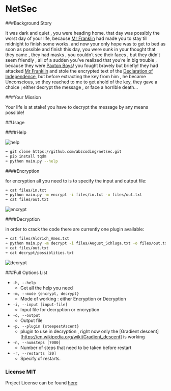 NetSec
===============

###Background Story

It was dark and quiet , you were heading home. that day was possibly the worst day of your life, because [Mr Franklin][franklin] had made you to stay till midnight to finish some works. and now your only hope was to get to bed as soon as possible and finish this day, you were sunk in your thought that they came , they had masks , you couldn’t see their faces , but they didn’t seem friendly , all of a sudden you’ve realized that you’re in big trouble , because they were [Paxton Boys][paxton]!
you fought bravely but briefly!
they had attacked [Mr Franklin][franklin] and stole the encrypted text of the [Declaration of Independence][independence], but before extracting the key from him , he became Unconscious, so they reached to me to get ahold of the key, they gave a choice ; either decrypt the message , or face a horrible death…

[franklin]: https://en.wikipedia.org/wiki/Benjamin_Franklin
[paxton]: https://en.wikipedia.org/wiki/Paxton_Boys
[independence]: https://en.wikipedia.org/wiki/United_States_Declaration_of_Independence

###Your Mission

Your life is at stake! you have to decrypt the message by any means possible!



##Usage

####Help

![help](https://raw.githubusercontent.com/abzcoding/netsec/master/files/help.gif)

```bash
➜ git clone https://github.com/abzcoding/netsec.git
➜ pip install tqdm
➜ python main.py --help
```

####Encryption

for encryption all you need to is to specify the input and output file:

```bash
➜ cat files/in.txt
➜ python main.py -m encrypt -i files/in.txt -o files/out.txt
➜ cat files/out.txt
```

![encrypt](https://raw.githubusercontent.com/abzcoding/netsec/master/files/encrypt.gif)

####Decryption

in order to crack the code there are currently one plugin available:

```bash
➜ cat files/Aldrich_Ames.txt
➜ python main.py -m decrypt -i files/August_Schluga.txt -o files/out.txt -n 14000 -r 40
➜ cat files/out.txt
➜ cat decrypt/possiblities.txt
```

![decrypt](https://raw.githubusercontent.com/abzcoding/netsec/master/files/decrypt.gif)



###Full Options List

- `-h, --help`
  - Get all the help you need
- `-m, --mode {encrypt, decrypt}`
  - Mode of working : either Encryption or Decryption
- `-i, --input [input-file]`
  - Input file for decryption or encryption
- `-o, --output`
  - Output file
- `-p, --plugin {steepestAscent}`
  - plugin to use in decryption , right now only the [Gradient descent][https://en.wikipedia.org/wiki/Gradient_descent] is working
- `-n, --numsteps [7000]`
  - Number of steps that need to be taken before restart
- `-r, --restarts [20]`
  - Specify of restarts.

### License MIT

Project License can be found [here](LICENSE.md)

